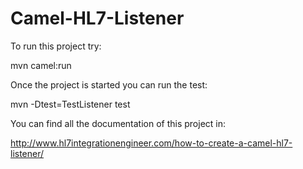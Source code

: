 Camel-HL7-Listener
==================

To run this project try:

mvn camel:run

Once the project is started you can run the test:

mvn -Dtest=TestListener test

You can find all the documentation of this project in:

http://www.hl7integrationengineer.com/how-to-create-a-camel-hl7-listener/

